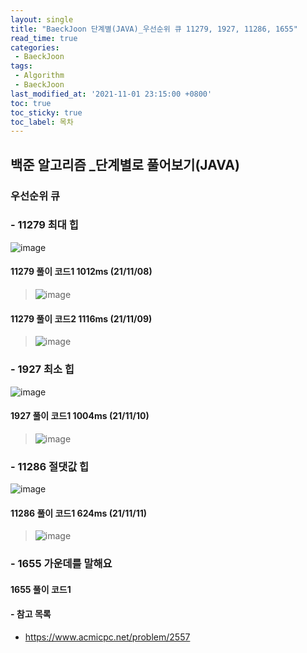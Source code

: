 ```yaml
---
layout: single
title: "BaeckJoon 단계별(JAVA)_우선순위 큐 11279, 1927, 11286, 1655"
read_time: true
categories:  
 - BaeckJoon 
tags: 
 - Algorithm
 - BaeckJoon 
last_modified_at: '2021-11-01 23:15:00 +0800'
toc: true
toc_sticky: true
toc_label: 목차
---
```

## 백준 알고리즘 _단계별로 풀어보기(JAVA)
### 우선순위 큐
### - 11279 최대 힙	
![image](https://user-images.githubusercontent.com/66898243/140761800-ef3da888-1109-4a7a-9bbc-bd3fdcca7ff0.png)

#### 11279 풀이 코드1 1012ms (21/11/08)
> ![image](https://user-images.githubusercontent.com/66898243/140761838-bcc0c9a2-1ba0-4c6d-8a09-c75af03f5ebd.png)

#### 11279 풀이 코드2 1116ms (21/11/09)
> ![image](https://user-images.githubusercontent.com/66898243/140917529-309b8e28-bf68-4c1d-9da7-bb70bb08e7a1.png)

### - 1927 최소 힙	
![image](https://user-images.githubusercontent.com/66898243/141121538-1616ea5f-0863-4649-ac85-c34ea7e1c222.png)

#### 1927 풀이 코드1  1004ms (21/11/10)
> ![image](https://user-images.githubusercontent.com/66898243/141127145-bd8363cb-8570-42cd-a5a3-99b14fc2567a.png)

### - 11286 절댓값 힙
![image](https://user-images.githubusercontent.com/66898243/141316871-52b6ad8d-30c1-456f-81cf-98ab596e7dfc.png)

#### 11286 풀이 코드1 624ms (21/11/11)
>  ![image](https://user-images.githubusercontent.com/66898243/141316922-7e25ed46-5c29-4352-8531-9c471ff34d00.png)

### - 1655 가운데를 말해요

#### 1655 풀이 코드1
>


#### - 참고 목록
- https://www.acmicpc.net/problem/2557
